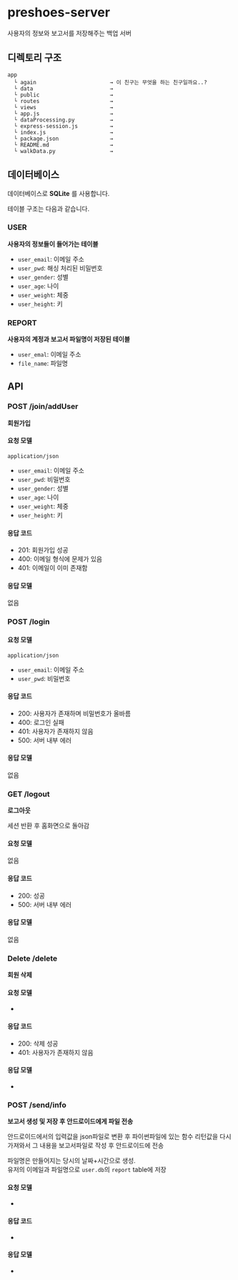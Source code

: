 # preshoes-server

사용자의 정보와 보고서를 저장해주는 백업 서버

## 디렉토리 구조

~~~
app
  └ again                       → 이 친구는 무엇을 하는 친구일까요..?
  └ data                        →
  └ public                      →
  └ routes                      →
  └ views                       →
  └ app.js                      →
  └ dataProcessing.py           →
  └ express-session.js          →
  └ index.js                    →
  └ package.json                →
  └ README.md                   →
  └ walkData.py                 →
~~~

## 데이터베이스

데이터베이스로 **SQLite** 를 사용합니다.

테이블 구조는 다음과 같습니다.

### USER

**사용자의 정보들이 들어가는 테이블**

- `user_email`: 이메일 주소
- `user_pwd`: 해싱 처리된 비밀번호
- `user_gender`: 성별
- `user_age`: 나이
- `user_weight`: 체중
- `user_height`: 키

### REPORT

**사용자의 계정과 보고서 파일명이 저장된 테이블**

- `user_emal`: 이메일 주소
- `file_name`: 파일명


## API

### POST /join/addUser

**회원가입**

#### 요청 모델

`application/json`

- `user_email`: 이메일 주소
- `user_pwd`: 비밀번호
- `user_gender`: 성별
- `user_age`: 나이
- `user_weight`: 체중
- `user_height`: 키

#### 응답 코드

- 201: 회원가입 성공
- 400: 이메일 형식에 문제가 있음
- 401: 이메일이 이미 존재함

#### 응답 모델

없음


### POST /login

#### 요청 모델

`application/json`

- `user_email`: 이메일 주소
- `user_pwd`: 비밀번호

#### 응답 코드

- 200: 사용자가 존재하며 비밀번호가 올바름
- 400: 로그인 실패
- 401: 사용자가 존재하지 않음
- 500: 서버 내부 에러

#### 응답 모델

없음


### GET /logout

**로그아웃**

세션 반환 후 홈화면으로 돌아감

#### 요청 모델

없음

#### 응답 코드

- 200: 성공
- 500: 서버 내부 에러

#### 응답 모델

없음


### Delete /delete

**회원 삭제**

#### 요청 모델

-

#### 응답 코드

- 200: 삭제 성공
- 401: 사용자가 존재하지 않음

#### 응답 모델

-

### POST /send/info

**보고서 생성 및 저장 후 안드로이드에게 파일 전송**

안드로이드에서의 입력값을 json파일로 변환 후 파이썬파일에 있는 함수 리턴값을 다시 가져와서 그 내용을 보고서파일로 작성 후 안드로이드에 전송

파일명은 만들어지는 당시의 날짜+시간으로 생성.    
유저의 이메일과 파일명으로 `user.db`의 `report` table에 저장     

#### 요청 모델

-

#### 응답 코드

-

#### 응답 모델

-
